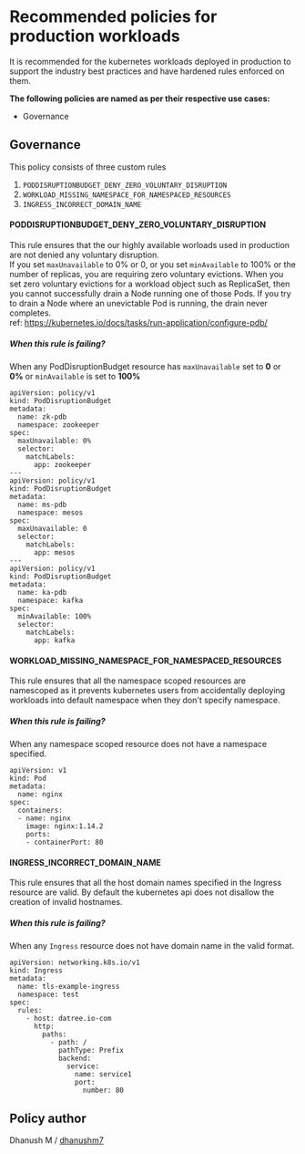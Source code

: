 # Recommended policies for production workloads
It is recommended for the kubernetes workloads deployed in production to support the industry best practices and have hardened rules enforced on them.

__The following policies are named as per their respective use cases:__
* Governance

## Governance

This policy consists of three custom rules
1. `PODDISRUPTIONBUDGET_DENY_ZERO_VOLUNTARY_DISRUPTION`
2. `WORKLOAD_MISSING_NAMESPACE_FOR_NAMESPACED_RESOURCES`
3. `INGRESS_INCORRECT_DOMAIN_NAME`

#### PODDISRUPTIONBUDGET_DENY_ZERO_VOLUNTARY_DISRUPTION
This rule ensures that the our highly available worloads used in production are not denied any voluntary disruption. \
If you set `maxUnavailable` to 0% or 0, or you set `minAvailable` to 100% or the number of replicas, you are requiring zero voluntary evictions. When you set zero voluntary evictions for a workload object such as ReplicaSet, then you cannot successfully drain a Node running one of those Pods. If you try to drain a Node where an unevictable Pod is running, the drain never completes. \
ref: https://kubernetes.io/docs/tasks/run-application/configure-pdb/

##### When this rule is failing?
When any PodDisruptionBudget resource has `maxUnavailable` set to **0** or **0%** or `minAvailable` is set to **100%**
```
apiVersion: policy/v1
kind: PodDisruptionBudget
metadata:
  name: zk-pdb
  namespace: zookeeper
spec:
  maxUnavailable: 0%
  selector:
    matchLabels:
      app: zookeeper
---
apiVersion: policy/v1
kind: PodDisruptionBudget
metadata:
  name: ms-pdb
  namespace: mesos
spec:
  maxUnavailable: 0
  selector:
    matchLabels:
      app: mesos
---
apiVersion: policy/v1
kind: PodDisruptionBudget
metadata:
  name: ka-pdb
  namespace: kafka
spec:
  minAvailable: 100%
  selector:
    matchLabels:
      app: kafka
```

#### WORKLOAD_MISSING_NAMESPACE_FOR_NAMESPACED_RESOURCES
This rule ensures that all the namespace scoped resources are namescoped as it prevents kubernetes users from accidentally deploying workloads into default namespace when they don't specify namespace.

##### When this rule is failing?
When any namespace scoped resource does not have a namespace specified.

```
apiVersion: v1
kind: Pod
metadata:
  name: nginx
spec:
  containers:
  - name: nginx
    image: nginx:1.14.2
    ports:
    - containerPort: 80
```

#### INGRESS_INCORRECT_DOMAIN_NAME
This rule ensures that all the host domain names specified in the Ingress resource are valid. By default the kubernetes api does not disallow the creation of invalid hostnames.


##### When this rule is failing?
When any `Ingress` resource does not have domain name in the valid format.

```
apiVersion: networking.k8s.io/v1
kind: Ingress
metadata:
  name: tls-example-ingress
  namespace: test
spec:
  rules:
    - host: datree.io-com
      http:
        paths:
          - path: /
            pathType: Prefix
            backend:
              service:
                name: service1
                port:
                  number: 80
```

## Policy author
Dhanush M / [dhanushm7](https://github.com/dhanushm7)
